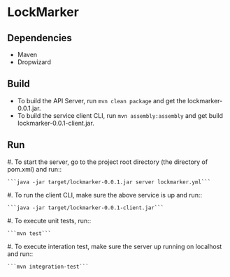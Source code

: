 LockMarker
==========

Dependencies
------------

* Maven
* Dropwizard

Build
-----

* To build the API Server, run ```mvn clean package``` and get the lockmarker-0.0.1.jar.
* To build the service client CLI, run ```mvn assembly:assembly``` and get build lockmarker-0.0.1-client.jar.

Run
---

#. To start the server, go to the project root directory (the directory of pom.xml) and run::

    ```java -jar target/lockmarker-0.0.1.jar server lockmarker.yml```

#. To run the client CLI, make sure the above service is up and run::

    ```java -jar target/lockmarker-0.0.1-client.jar```

#. To execute unit tests, run::

    ```mvn test```

#. To execute interation test, make sure the server up running on localhost and run::

    ```mvn integration-test``` 

